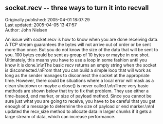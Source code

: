 ## socket.recv -- three ways to turn it into recvall  
Originally published: 2005-04-01 18:07:29  
Last updated: 2005-04-05 13:47:57  
Author: John Nielsen  
  
An issue with socket.recv is how to know when you are done receiving data.  A TCP stream guarantees the bytes will not arrive out of order or be sent more than once. But you do not know the size of the data that will be sent to you. 100 bytes could be sent as group of 10 bytes or maybe in one shot. Ultimately, this means you have to use a loop in some fashion until you know it is done.\n\nThe basic recv returns an empty string when the socket is disconnected.\nFrom that you can build a simple loop that will work as long as the sender manages to disconnect the socket at the appropriate time. However, there could be situations where a local error will mask as a clean shutdown or maybe a close() is never called.\n\nThree very basic methods are shown below that try to fix that problem. They use either a time-based, end marker, or size of payload method. Since you cannot be sure just what you are going to receive, you have to be careful that you get enough of a message to determine the size of payload or end marker.\n\nI updated the recv_size method to allocate data in larger chunks if it gets a large stream of data, which can increase performance.